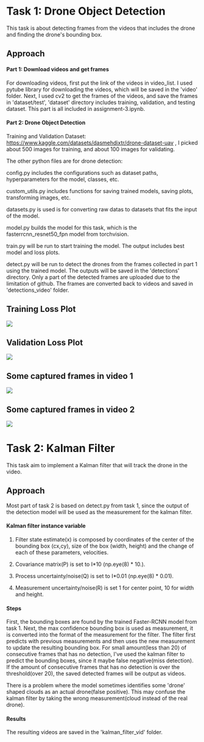 # Task 1: Drone Object Detection

This task is about detecting frames from the videos that includes the drone and finding the drone's bounding box.

## Approach

#### Part 1: Download videos and get frames

For downloading videos, first put the link of the videos in video_list. I used pytube library for downloading the videos, which will be saved in the 'video' folder. Next, I used cv2 to get the frames of the videos, and save the frames in 'dataset/test', 'dataset' directory includes training, validation, and testing dataset.
This part is all included in assignment-3.ipynb.

#### Part 2: Drone Object Detection

Training and Validation Dataset: https://www.kaggle.com/datasets/dasmehdixtr/drone-dataset-uav , I picked about 500 images for training, and about 100 images for validating.

The other python files are for drone detection: 

config.py includes the configurations such as dataset paths, hyperparameters for the model, classes, etc. 

custom_utils.py includes functions for saving trained models, saving plots, transforming images, etc. 

datasets.py is used is for converting raw datas to datasets that fits the input of the model. 

model.py builds the model for this task, which is the fasterrcnn_resnet50_fpn model from torchvision. 

train.py will be run to start training the model. The output includes best model and loss plots. 

detect.py will be run to detect the drones from the frames collected in part 1 using the trained model. The outputs will be saved in the 'detections' directory. Only a part of the detected frames are uploaded due to the limitation of github. The frames are converted back to videos and saved in 'detections_video' folder.

## Training Loss Plot
![](https://github.com/Jasonchen0317/CSGY-6613-Assignment/blob/main/assignment-3/readme_img/train_loss.png)

## Validation Loss Plot
![](https://github.com/Jasonchen0317/CSGY-6613-Assignment/blob/main/assignment-3/readme_img/valid_loss.png)

## Some captured frames in video 1
![](https://github.com/Jasonchen0317/CSGY-6613-Assignment/blob/main/assignment-3/readme_img/Video_0.gif)

## Some captured frames in video 2
![](https://github.com/Jasonchen0317/CSGY-6613-Assignment/blob/main/assignment-3/readme_img/Video_1.gif)


# Task 2: Kalman Filter 

This task aim to implement a Kalman filter that will track the drone in the video.

## Approach

Most part of task 2 is based on detect.py from task 1, since the output of the detection model will be used as the measurement for the kalman filter. 

#### Kalman filter instance variable

1. Filter state estimate(x) is composed by coordinates of the center of the bounding box (cx,cy), size of the box (width, height) and the change of each of these parameters, velocities.

2. Covariance matrix(P) is set to I*10 (np.eye(8) * 10.).

3. Process uncertainty/noise(Q) is set to I*0.01 (np.eye(8) * 0.01).

4. Measurement uncertainty/noise(R) is set 1 for center point, 10 for width and height.

#### Steps

First, the bounding boxes are found by the trained Faster-RCNN model from task 1. Next, the max confidence bounding box is used as measurement, it is converted into the format of the measurement for the filter. The filter first predicts with previous measurements and then uses the new measurement to update the resulting bounding box. 
For small amount(less than 20) of consecutive frames that has no detection, I've used the kalman filter to predict the bounding boxes, since it maybe false negative(miss detection). If the amount of consecutive frames that has no detection is over the threshold(over 20), the saved detected frames will be output as videos.

There is a problem where the model sometimes identifies some 'drone' shaped clouds as an actual drone(false positive). This may confuse the kalman filter by taking the wrong measurement(cloud instead of the real drone). 

#### Results

The resulting videos are saved in the 'kalman_filter_vid' folder.
